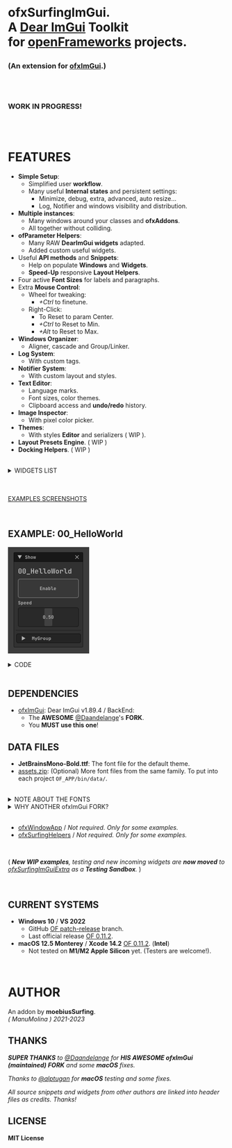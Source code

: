 <br>

<h1>
  
ofxSurfingImGui.  
A [Dear ImGui](https://github.com/ocornut/imgui) **Toolkit**  
for [openFrameworks](https://openframeworks.cc/) projects.  
  
</h1>

<h3>
  
(An extension for [ofxImGui](https://github.com/Daandelange/ofxImGui/tree/develop).)    
  
</h3>

<br><br>

### WORK IN PROGRESS!

<br><br>

# FEATURES

- **Simple Setup**:
  - Simplified user **workflow**.
  - Many useful **Internal states** and persistent settings:
    - Minimize, debug, extra, advanced, auto resize...
    - Log, Notifier and windows visibility and distribution. 
- **Multiple instances**:
  - Many windows around your classes and **ofxAddons**.
  - All together without colliding.
- **ofParameter Helpers**:
  - Many RAW **DearImGui widgets** adapted.
  - Added custom useful widgets.
- Useful **API methods** and **Snippets**: 
  - Help on populate **Windows** and **Widgets**.
  - **Speed-Up** responsive **Layout Helpers**.
- Four active **Font Sizes** for labels and paragraphs.
- Extra **Mouse Control**: 
  - Wheel for tweaking:
    -  _+Ctrl_ to finetune.
  - Right-Click:
    - To Reset to param Center.
    - _+Ctrl_ to Reset to Min.
    - _+Alt_ to Reset to Max.
- **Windows Organizer**:
    - Aligner, cascade and Group/Linker.
- **Log System**:
    - With custom tags.
- **Notifier System**:
    - With custom layout and styles.
- **Text Editor**: 
    - Language marks.
    - Font sizes, color themes.
    - Clipboard access and **undo/redo** history.
- **Image Inspector**:
    - With pixel color picker.
- **Themes**:
    - With styles **Editor** and serializers ( WIP ).
- **Layout Presets Engine**. ( WIP )
- **Docking Helpers**. ( WIP )
 
<br>

<details>
  <summary>WIDGETS LIST</summary>
  <p>
    
- Big Toggles and Buttons.
- Vertical and Horizontal Sliders.
- Range Sliders.
- Styled Knobs.
- Tree and indented folders.
- Floating tooltips, labels and values.
- Dropdown / Combo index selector and names.
- Matrix buttons to an index selector.
- Bundled widgets like arrows linked to int params for browsing.
- DearWidgets.
- Gradient Color Designer.
- Progress bars and waiting spinners.
- Files Browser.
- Curve Editors.
- Log and Notifier System.
- Text Editor, for live coding or text content.
- Profile Plotters.
- ...
  
  </p>
  </details>

<br>
<br>

[EXAMPLES SCREENSHOTS](/Examples/README.md)  
 
<br>
  
## EXAMPLE: 00_HelloWorld

![](/Examples/00_HelloWorld/Capture.PNG)  

<details>
  <summary>CODE</summary>

### ofApp.h

```.cpp
#include "ofxSurfingImGui.h"

ofxSurfingGui ui;
ofParameter<bool> bGui{ "Show", true };

ofParameter<bool> bEnable{ "Enable", true };
ofParameter<float> speed{ "Speed", .5f, 0.f, 1.f };
ofParameterGroup params{ "MyGroup", bEnable, speed };
```

### ofApp.cpp

```.cpp
void ofApp::draw() 
{
    ui.Begin();
    {
        /* Put windows here */

        if (ui.BeginWindow(bGui))
        {
            /* Put widgets here */

            ui.AddLabelBig("00_HelloWorld");
            ui.AddSpacing();
            ui.Add(bEnable, OFX_IM_TOGGLE_BIG_BORDER_BLINK);
            ui.Add(speed, OFX_IM_HSLIDER);
            ui.AddSpacingSeparated();
            ui.AddGroup(params, SurfingGuiGroupStyle_Collapsed);

            ui.EndWindow();
        }
    }
    ui.End();
}
```

</details>

<br>

## DEPENDENCIES

* [ofxImGui](https://github.com/Daandelange/ofxImGui/tree/develop): Dear ImGui v1.89.4 / BackEnd:  
  - The **AWESOME** [@Daandelange](https://github.com/Daandelange)'s **FORK**.
  - You **MUST use this one**! 

## DATA FILES

* **JetBrainsMono-Bold.ttf**: The font file for the default theme.  
* [assets.zip](assets.zip): (Optional) More font files from the same family. To put into each project `OF_APP/bin/data/`.  

<br>

<details>
  <summary>NOTE ABOUT THE FONTS</summary>

The single font file for the currently used theme is **JetBrainsMono-Bold.ttf**. If that font is not located, then it will search for a legacy font called **telegrama_render.otf**. If none of that fonts are located, it will work too, but using the default bundled font from **ImGui**. (So `/data` can also be completely empty too.) 

</details>

<details>
  <summary>WHY ANOTHER ofxImGui FORK?</summary>
  <p>

- What's new on the [@Daandelange FORK](https://github.com/Daandelange/ofxImGui/tree/develop) vs the [legacy](https://github.com/jvcleave/ofxImGui) **ofxImGui** from [@jvcleave](https://github.com/jvcleave)? 
  
  - Multi context / instances: 
    
    - Several windows from different add-ons without colliding.  
  
  - Easy to update to future **NEW ImGui** releases.  
    Currently this fork is linked to the [develop branch](https://github.com/jvcleave/ofxImGui/tree/develop) on the original **ofxImGui** from **@jvcleave**.  
    And will be probably merged into the master branch.  
    
    </p>
    </details>

<br>

* [ofxWindowApp](https://github.com/moebiussurfing/ofxWindowApp) / _Not required. Only for some examples._
* [ofxSurfingHelpers](https://github.com/moebiussurfing/ofxSurfingHelpers) / _Not required. Only for some examples._
  
<br>

( _**New WIP examples**, testing and new incoming widgets are **now moved** to [ofxSurfingImGuiExtra](https://github.com/moebiussurfing/ofxSurfingImGuiExtra) as a **Testing Sandbox**._ )  
  
<br>

## CURRENT SYSTEMS

- **Windows 10** / **VS 2022**
    * GitHub [OF patch-release](https://github.com/openframeworks/openFrameworks/tree/patch-release) branch.
    * Last official release [OF 0.11.2](https://openframeworks.cc/download/).
- **macOS 12.5 Monterey** / **Xcode 14.2** [OF 0.11.2](https://openframeworks.cc/download/). (**Intel**)  
    * Not tested on **M1/M2 Apple Silicon** yet. (Testers are welcome!).
   
<br>

# AUTHOR

An addon by **moebiusSurfing**.  
*( ManuMolina ) 2021-2023*  

## THANKS

_**SUPER THANKS** to [@Daandelange](https://github.com/Daandelange) for **HIS AWESOME ofxImGui (maintained) FORK** and some **macOS** fixes._  

_Thanks to [@alptugan](https://github.com/alptugan) for **macOS** testing and some fixes._  

_All source snippets and widgets from other authors are linked into header files as credits. Thanks!_  

## LICENSE

**MIT License**
